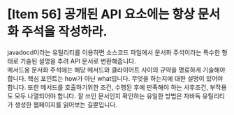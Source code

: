 # [Item 56] 공개된 API 요소에는 항상 문서화 주석을 작성하라.

javadocd이라는 유틸리티를 이용하면 소스코드 파일에서 문서화 주석이라는 특수한 형태로 기술된 설명을 추려 API 문서로 변환해줍니다.</br>
메서드용 문서화 주석에는 해당 메서드와 클라이어트 사이의 규약을 명료하게 기술해야 합니다. 핵심 포인트는 how가 아닌 what입니다. 무엇을 하는지에 대한 설명이 있어야 합니다. 또한 메서드를 호출하기위한 조건, 수행된 후에 만족해야 하는 사후조건, 부작용도 모두 나열되어야 합니다. 잘 쓰인 문서인지 확인하는 유일한 방법은 자바독 유틸리티가 생성한 웹페이지를 읽어보는 길뿐입니다.